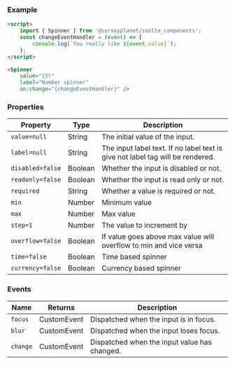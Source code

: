 ### Example

```html
<script>
	import { Spinner } from '@surveyplanet/svelte_components';
	const changeEventHandler = (event) => {
		console.log(`You really like ${event.value}`);
	};
</script>

<Spinner
	value="{5)"
	label="Number spinner"
	on:change="{changeEventHandler}" />
```

### Properties

| Property         | Type    | Description                                                                    |
| ---------------- | ------- | ------------------------------------------------------------------------------ |
| `value=null`     | String  | The initial value of the input.                                                |
| `label=null`     | String  | The input label text. If no label text is give not label tag will be rendered. |
| `disabled=false` | Boolean | Whether the input is disabled or not.                                          |
| `readonly=false` | Boolean | Whether the input is read only or not.                                         |
| `required`       | String  | Whether a value is required or not.                                            |
| `min`            | Number  | Minimum value                                                                  |
| `max`            | Number  | Max value                                                                      |
| `step=1`         | Number  | The value to increment by                                                      |
| `overflow=false` | Boolean | If value goes above max value will overflow to min and vice versa              |
| `time=false`     | Boolean | Time based spinner                                                             |
| `currency=false` | Boolean | Currency based spinner                                                         |

### Events

| Name     | Returns     | Description                                  |
| -------- | ----------- | -------------------------------------------- |
| `focus`  | CustomEvent | Dispatched when the input is in focus.       |
| `blur`   | CustomEvent | Dispatched when the input loses focus.       |
| `change` | CustomEvent | Dispatched when the input value has changed. |
